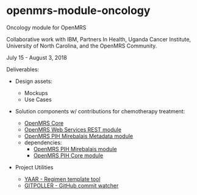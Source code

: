 # openmrs-module-oncology
Oncology module for OpenMRS

Collaborative work with IBM, Partners In Health, Uganda Cancer Institute, University of North Carolina, and the OpenMRS Community.

July 15 - August 3, 2018

Deliverables:

- Design assets:
  - Mockups
  - Use Cases

- Solution components w/ contributions for chemotherapy treatment:
  - [OpenMRS Core](https://github.com/idlewis/openmrs-core)
  - [OpenMRS Web Services REST module](https://github.com/idlewis/openmrs-module-webservices.rest)
  - [OpenMRS PIH Mirebalais Metadata module](https://github.com/PIH/openmrs-module-mirebalaismetadata)
  - dependencies:
    - [OpenMRS PIH Mirebalais module](https://github.com/PIH/openmrs-module-mirebalais)
    - [OpenMRS PIH Core module](https://github.com/PIH/openmrs-module-pihcore)

- Project Utilities
  - [YAAR - Regimen template tool](https://github.com/dearmasm/openmrs-module-oncology/edit/master/utils/YAAR_DOCS.md)
  - [GITPOLLER - GitHub commit watcher](https://github.com/dearmasm/openmrs-module-oncology/edit/master/utils/YAAR_DOCS.md)
